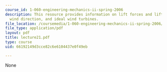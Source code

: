 ```yaml
---
course_id: 1-060-engineering-mechanics-ii-spring-2006
description: This resource provides information on lift forces and lift coefficient,
  wind direction, and ideal wind turbines.
file_location: /coursemedia/1-060-engineering-mechanics-ii-spring-2006/66192149d3cce82c6e6104437e0f49eb_lecture21.pdf
file_type: application/pdf
layout: pdf
title: lecture21.pdf
type: course
uid: 66192149d3cce82c6e6104437e0f49eb

---
```

None